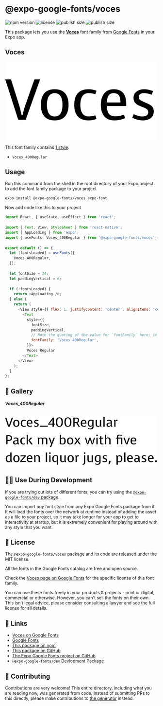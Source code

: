 # @expo-google-fonts/voces

![npm version](https://flat.badgen.net/npm/v/@expo-google-fonts/voces)
![license](https://flat.badgen.net/github/license/expo/google-fonts)
![publish size](https://flat.badgen.net/packagephobia/install/@expo-google-fonts/voces)
![publish size](https://flat.badgen.net/packagephobia/publish/@expo-google-fonts/voces)

This package lets you use the [**Voces**](https://fonts.google.com/specimen/Voces) font family from [Google Fonts](https://fonts.google.com/) in your Expo app.

## Voces

![Voces](./font-family.png)

This font family contains [1 style](#-gallery).

- `Voces_400Regular`

## Usage

Run this command from the shell in the root directory of your Expo project to add the font family package to your project
```sh
expo install @expo-google-fonts/voces expo-font
```

Now add code like this to your project
```js
import React, { useState, useEffect } from 'react';

import { Text, View, StyleSheet } from 'react-native';
import { AppLoading } from 'expo';
import { useFonts, Voces_400Regular } from '@expo-google-fonts/voces';

export default () => {
  let [fontsLoaded] = useFonts({
    Voces_400Regular,
  });

  let fontSize = 24;
  let paddingVertical = 6;

  if (!fontsLoaded) {
    return <AppLoading />;
  } else {
    return (
      <View style={{ flex: 1, justifyContent: 'center', alignItems: 'center' }}>
        <Text
          style={{
            fontSize,
            paddingVertical,
            // Note the quoting of the value for `fontFamily` here; it expects a string!
            fontFamily: 'Voces_400Regular',
          }}>
          Voces Regular
        </Text>
      </View>
    );
  }
};

```

## 🔡 Gallery

##### Voces_400Regular
![Voces_400Regular](./Voces_400Regular.ttf.png)


## 👩‍💻 Use During Development

If you are trying out lots of different fonts, you can try using the [`@expo-google-fonts/dev` package](https://github.com/expo/google-fonts/tree/master/font-packages/dev#readme).

You can import *any* font style from any Expo Google Fonts package from it. It will load the fonts
over the network at runtime instead of adding the asset as a file to your project, so it may take longer
for your app to get to interactivity at startup, but it is extremely convenient
for playing around with any style that you want.

## 📖 License

The `@expo-google-fonts/voces` package and its code are released under the MIT license.

All the fonts in the Google Fonts catalog are free and open source.

Check the [Voces page on Google Fonts](https://fonts.google.com/specimen/Voces) for the specific license of this font family.

You can use these fonts freely in your products & projects - print or digital, commercial or otherwise. However, you can't sell the fonts on their own. This isn't legal advice, please consider consulting a lawyer and see the full license for all details.

## 🔗 Links

- [Voces on Google Fonts](https://fonts.google.com/specimen/Voces)
- [Google Fonts](https://fonts.google.com/)
- [This package on npm](https://www.npmjs.com/package/@expo-google-fonts/voces)
- [This package on GitHub](https://github.com/expo/google-fonts/tree/master/font-packages/voces)
- [The Expo Google Fonts project on GitHub](https://github.com/expo/google-fonts)
- [`@expo-google-fonts/dev` Devlopment Package](https://github.com/expo/google-fonts/tree/master/font-packages/dev)

## 🤝 Contributing

Contributions are very welcome! This entire directory, including what you are reading now, was generated from code. Instead of submitting PRs to this directly, please make contributions to [the generator](https://github.com/expo/google-fonts/tree/master/packages/generator) instead.
